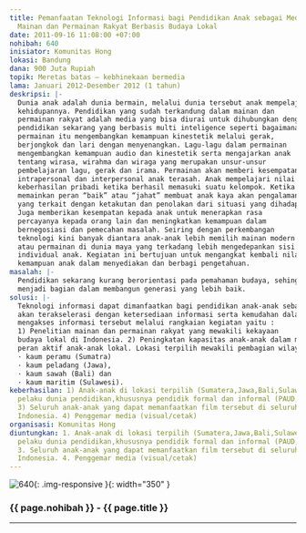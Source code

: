 ```yaml
---
title: Pemanfaatan Teknologi Informasi bagi Pendidikan Anak sebagai Media Sosialisasi
  Mainan dan Permainan Rakyat Berbasis Budaya Lokal
date: 2011-09-16 11:08:00 +07:00
nohibah: 640
inisiator: Komunitas Hong
lokasi: Bandung
dana: 900 Juta Rupiah
topik: Meretas batas – kebhinekaan bermedia
lama: Januari 2012-Desember 2012 (1 tahun)
deskripsi: |-
  Dunia anak adalah dunia bermain, melalui dunia tersebut anak mempelajari
  kehidupannya. Pendidikan yang sudah terkandung dalam mainan dan
  permainan rakyat adalah media yang bisa diurai untuk dihubungkan dengan
  pendidikan sekarang yang berbasis multi inteligence seperti bagaimana
  permainan itu mengembangkan kemampuan kinestetik melalui gerak,
  berjongkok dan lari dengan menyenangkan. Lagu-lagu dalam permainan
  mengembangkan kemampuan audio dan kinestetik serta mengajarkan anak
  tentang wirasa, wirahma dan wiraga yang merupakan unsur-unsur
  pembelajaran lagu, gerak dan irama. Permainan akan memberi kesempatan untuk belajar menghadapi emosi, memahami perasaan situasi kehidupan pribadi sekaligus belajar memecahkan masalah. Dalam permainan kelompok, kemampuan
  intrapersonal dan interpersonal anak terasah. Anak mempelajari nilai 3
  keberhasilan pribadi ketika berhasil memasuki suatu kelompok. Ketika anak
  memainkan peran “baik” atau “jahat” membuat anak kaya akan pengalaman
  yang terkait dengan ketakutan dan penolakan dari situasi yang dihadapi.
  Juga memberikan kesempatan kepada anak untuk menerapkan rasa
  percayanya kepada orang lain dan meningkatkan kemampuan dalam
  bernegosiasi dan pemecahan masalah. Seiring dengan perkembangan
  teknologi kini banyak diantara anak-anak lebih memilih mainan modern
  atau permainan di dunia maya yang terkadang lebih mengedepankan sisi
  individual anak. Kegiatan ini bertujuan untuk mengangkat kembali nilai-nilai kearifan lokal dalam ragam budaya mainan dan permainan rakyat, dengan menyediakan dan memperluas informasinya untuk kebutuhan pendidikan modern dengan memanfaatkan media teknologi informasi, sekaligus mengembangkan
  kemampuan anak dalam menyediakan dan berbagi pengetahuan.
masalah: |-
  Pendidikan sekarang kurang berorientasi pada pemahaman budaya, sehingga anak semakin jauh dengan alam dan budayanya. Di Jawa Barat melalui Gatrik anak diajarkan tentang berhitung jarak lemparan, melalui permainan Huhuian anak diajarkan tentang pertanian dan tanaman, melalui permainan Congklak anak diajarkan tentang ilmu-ilmu sosial, melalui lagu lagu mainan anak diajarkan nada dan bahasa, hal ini sangat mungkin untuk menghubungkan antara etnopedagogi lama dengan pendidikan modern sekarang ini. Dibutuhkan suatu media untuk menghubungkan antara pemahaman budaya dengan pendidikan yang ada seperti pada pola pendidikan masyarakat dahulu mereka mengajarkan hal-hal yang dibutuhkan anak melalui dunianya yaitu bermain. Hal ini terjadi karena tidak adanya media dan sumber yang dapat dijadikan acuan dalam pola pengasuhan dan pendidikan anak lewat mainan dan permainan tradisional maupun keterbatasan akan akses terhadap sumber informasi tersebut. Disisi lain anak perlu dilibatkan secara aktif saling berbagi dalam menyampaikan informasi tentang dunia mereka saat ini dan
  menjadi bagian dalam membangun generasi yang lebih baik.
solusi: |-
  Teknologi informasi dapat dimanfaatkan bagi pendidikan anak-anak sebagai sarana untuk lebih mengenalkan dan mengembangkan mainan dan permainan rakyat yang tersebar di seantero nusantara dan sarat dengan nilai-nilai lokal didalamnya. Pengayaan pendidikan anak-anak melalui mainan dan permainan rakyat
  akan terakselerasi dengan ketersediaan informasi serta kemudahan dalam
  mengakses informasi tersebut melalui rangkaian kegiatan yaitu :
  1) Penelitian mainan dan permainan rakyat yang mewakili kekayaan
  budaya lokal di Indonesia. 2) Peningkatan kapasitas anak-anak dalam mendokumentasikan mainan dan permainan rakyat yang mewakili kekayaan budaya lokal di Indonesia. 3) Mendisain kerangka dokumentasi mainan dan permainan rakyat serta memproduksinya dalam media visual dan cetak dengan melibatkan
  peran aktif anak-anak lokal. Lokasi terpilih mewakili pembagian wilayah atas sistim primordial masyarakat Indonesia yaitu :
  · kaum peramu (Sumatra)
  · kaum peladang (Jawa),
  · kaum sawah (Bali) dan
  · kaum maritim (Sulawesi).
keberhasilan: 1) Anak-anak di lokasi terpilih (Sumatera,Jawa,Bali,Sulawesi). 2) Para
  pelaku dunia pendidikan,khususnya pendidik formal dan informal (PAUD,PG,TK dan SD)
  3) Seluruh anak-anak yang dapat memanfaatkan film tersebut di seluruh propinsi di
  Indonesia. 4) Penggemar media (visual/cetak)
organisasi: Komunitas Hong
diuntungkan: 1. Anak-anak di lokasi terpilih (Sumatera,Jawa,Bali,Sulawesi) 2. Para
  pelaku dunia pendidikan,khususnya pendidik formal dan informal (PAUD,PG,TK dan SD)
  3. Seluruh anak-anak yang dapat memanfaatkan film tersebut di seluruh propinsi di
  Indonesia. 4. Penggemar media (visual/cetak)
---
```


![640](/static/img/hibahcmb/640.png){: .img-responsive }{: width="350" }

### {{ page.nohibah }} - {{ page.title }}

---
